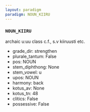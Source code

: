 ```yaml
---
layout: paradigm
paradigm: NOUN_KIIRU
---
```

### ` NOUN_KIIRU `

archaic u:uu class c.f., s.v kiiruusti etc.
* grade_dir: strengthen
* plurale_tantum: False
* pos: NOUN
* stem_diphthong: None
* stem_vowel: u
* upos: NOUN
* harmony: back
* kotus_av: None
* kotus_tn: 48
* clitics: False
* possessive: False
